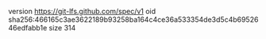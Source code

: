 version https://git-lfs.github.com/spec/v1
oid sha256:466165c3ae3622189b93258ba164c4ce36a533354de3d5c4b6952646edfabb1e
size 314
